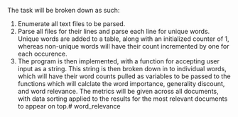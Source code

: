 The task will be broken down as such:

1. Enumerate all text files to be parsed.
2. Parse all files for their lines and parse each line for unique words. Unique words are added to a table, along with an initialized counter of 1, whereas non-unique words will have their count incremented by one for each occurence.
3. The program is then implemented, with a function for accepting user input as a string. This string is then broken down in to individual words, which will have their word counts pulled as variables to be passed to the functions which will calclate the word importance, generality discount, and word relevance. The metrics will be given across all documents, with data sorting applied to the results for the most relevant documents to appear on top.# word_relevance
